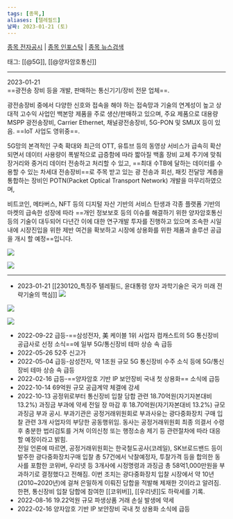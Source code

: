 ```yaml
---
tags: [종목,]
aliases: [텔레필드]
날짜: 2023-01-21 (토)
---
```

[종목 전자공시](https://finance.naver.com/item/dart.naver?code=091440) |  [종목 인포스탁](https://www.infostock.co.kr/site/3d/3d_show.asp?codename=091440) | [종목 뉴스검색](https://m.search.naver.com/search.naver?where=m_news&sm=mtb_jum&query=텔레필드)

태그: [[@5G]], [[@양자암호통신]]

___
2023-01-21   
==광전송 장비 등을 개발, 판매하는 통신기기/장비 전문 업체==.  
  
광전송장비 중에서 다양한 신호와 접속을 해야 하는 접속망과 기술의 연계성이 높고 상대적 고수익 사업인 백본망 제품을 주로 생산/판매하고 있으며, 주요 제품으로 대용량MSPP 광전송장비, Carrier Ethernet, 채널광전송장비, 5G-PON 및 SMUX 등이 있음. ==IoT 사업도 영위중==.

5G망의 본격적인 구축 확대와 최근의 OTT, 유튜브 등의 동영상 서비스가 급속히 확산되면서 데이터 사용량이 폭발적으로 급증함에 따라 짧아질 백홀 장비 교체 주기에 맞춰 장거리와 중거리 데이터 전송하고 처리할 수 있고, ==최대 수TB에 달하는 데이터를 수용할 수 있는 차세대 전송장비==로 주목 받고 있는 광 전송과 회선, 패킷 전달망 계층을 통합하는 장비인 POTN(Packet Optical Transport Network) 개발을 마무리하였으며,

비트코인, 메타버스, NFT 등의 디지털 자산 기반의 서비스 탄생과 각종 플랫폼 기반의 마켓의 급속한 성장에 따라 ==개인 정보보호 등의 이슈를 해결하기 위한 양자암호통신 등의 기술이 대두되어 다년간 이에 대한 연구개발 투자를 진행하고 있으며 조속한 시일 내에 시장진입을 위한 제반 여건을 확보하고 시장에 상용화를 위한 제품과 솔루션 공급을 개시 할 예정==입니다.


![](https://i.imgur.com/eOjabyE.png)

![](https://i.imgur.com/GfIm0Rw.png)


___

- 2023-01-21 [[230120_특징주 텔레필드, 윤대통령 양자 과학기술은 국가 미래 전략기술의 핵심]]
![](https://i.imgur.com/POJDiyQ.png)

![](https://i.imgur.com/ovtS3kz.png)

![](https://i.imgur.com/g44zuyi.png)



- 2022-09-22  급등-==삼성전자, 美 케이블 1위 사업자 컴캐스트의 5G 통신장비 공급사로 선정 소식==에 일부 5G/통신장비 테마 상승 속 급등
- 2022-05-26  52주 신고가
- 2022-05-04  급등-삼성전자, 약 1조원 규모 5G 통신장비 수주 소식 등에 5G/통신장비 테마 상승 속 급등
- 2022-02-16  급등-==양자암호 기반 IP 보안장비 국내 첫 상용화== 소식에 급등
- 2022-10-14  69억원 규모 공급계약 체결에 강세
- 2022-10-13  공정위로부터 통신장비 입찰 담합 관련 18.70억원(자기자본대비 13.2%) 과징금 부과에 약세
	전일 장 마감 후 18.70억원(자기자본대비 13.2%) 규모 과징금 부과 공시. 부과기관은 공정거래위원회로 부과사유는 광다중화장치 구매 입찰 관련 3개 사업자의 부당한 공동행위임. 동사는 공정거래위원회 최종 의결서 수령후 충분한 법리검토를 거쳐 이의신청 또는 행정소송 제기 등 관련절차에 따라 대응할 예정이라고 밝힘.  
	전일 언론에 따르면, 공정거래위원회는 한국철도공사(코레일), SK브로드밴드 등이 발주한 광다중화장치구매 입찰 총 57건에서 낙찰예정자, 투찰가격 등을 합의한 동사를 포함한 코위버, 우리넷 등 3개사에 시정명령과 과징금 총 58억1,000만원을 부과하기로 결정했다고 전해짐. 이번 조치는 광다중화장치 입찰 시장에서 약 10년(2010~2020년)에 걸쳐 은밀하게 이뤄진 담합을 적발해 제재한 것이라고 알려짐.  
	한편, 통신장비 입찰 담합에 참여한 [[코위버]], [[우리넷]]도 하락세를 기록.
- 2022-08-16  19.22억원 규모 파생상품 거래 손실 발생에 약세
- 2022-02-16  양자암호 기반 IP 보안장비 국내 첫 상용화 소식에 급등